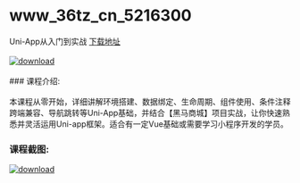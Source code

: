 # www_36tz_cn_5216300
Uni-App从入门到实战
[下载地址](http://www.36tz.cn/article/5216300 "下载地址")
<br/></br>[![download](http://36tz.cn/muke_img/2020_11_1-76-300x167.png "下载地址")](http://www.36tz.cn/article/5216300 "下载地址")
<br/></br>### 课程介绍:<br/></br>本课程从零开始，详细讲解环境搭建、数据绑定、生命周期、组件使用、条件注释跨端兼容、导航跳转等Uni-App基础，并结合【黑马商城】项目实战，让你快速熟悉并灵活运用Uni-app框架。适合有一定Vue基础或需要学习小程序开发的学员。

### 课程截图:
[![download](http://36tz.cn/muke_img/2020_11_2-75.png "下载地址")](http://www.36tz.cn/article/5216300 "下载地址")
